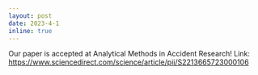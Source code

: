 ```yaml
---
layout: post
date: 2023-4-1
inline: true
---
```

Our paper is accepted at Analytical Methods in Accident Research! 
Link: https://www.sciencedirect.com/science/article/pii/S2213665723000106